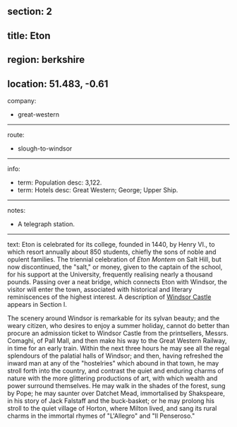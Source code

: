 section: 2
----
title: Eton
----
region: berkshire
----
location: 51.483, -0.61
----
company:
- great-western
----
route:
- slough-to-windsor
----
info:
- term: Population
  desc: 3,122.
- term: Hotels
  desc: Great Western; George; Upper Ship.
----
notes:
- A telegraph station.
----
text: Eton is celebrated for its college, founded in 1440, by Henry VI., to which resort annually about 850 students, chiefly the sons of noble and opulent families. The triennial celebration of *Eton Montem* on Salt Hill, but now discontinued, the "salt," or money, given to the captain of the school, for his support at the University, frequently realising nearly a thousand pounds. Passing over a neat bridge, which connects Eton with Windsor, the visitor will enter the town, associated with historical and literary reminiscences of the highest interest. A description of [Windsor Castle](/stations/windsor) appears in Section I.

The scenery around Windsor is remarkable for its sylvan beauty; and the weary citizen, who desires to enjoy a summer holiday, cannot do better than procure an admission ticket to Windsor Castle from the printsellers, Messrs. Comaghi, of Pall Mall, and then make his way to the Great Western Railway, in time for an early train. Within the next three hours he may see all the regal splendours of the palatial halls of Windsor; and then, having refreshed the inward man at any of the "hostelries" which abound in that town, he may stroll forth into the country, and contrast the quiet and enduring charms of nature with the more glittering productions of art, with which wealth and power surround themselves. He may walk in the shades of the forest, sung by Pope; he may saunter over Datchet Mead, immortalised by Shakspeare, in his story of Jack Falstaff and the buck-basket; or he may prolong his stroll to the quiet village of Horton, where Milton lived, and sang its rural charms in the immortal rhymes of "L'Allegro" and "Il Penseroso."
